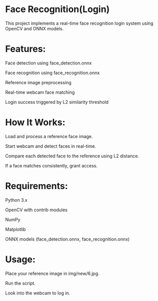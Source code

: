 # Face Recognition(Login)

This project implements a real-time face recognition login system using OpenCV and ONNX models.

  # Features:
Face detection using face_detection.onnx

Face recognition using face_recognition.onnx

Reference image preprocessing

Real-time webcam face matching

Login success triggered by L2 similarity threshold

   # How It Works:
Load and process a reference face image.

Start webcam and detect faces in real-time.

Compare each detected face to the reference using L2 distance.

If a face matches consistently, grant access.

  # Requirements:
Python 3.x

OpenCV with contrib modules

NumPy

Matplotlib

ONNX models (face_detection.onnx, face_recognition.onnx)

  # Usage:
Place your reference image in img/new/6.jpg.

Run the script.

Look into the webcam to log in.
